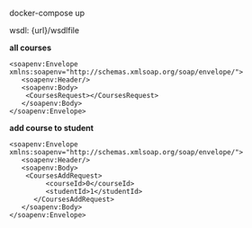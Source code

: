 
docker-compose up

wsdl: {url}/wsdlfile

**all courses**
```
<soapenv:Envelope xmlns:soapenv="http://schemas.xmlsoap.org/soap/envelope/">
   <soapenv:Header/>
   <soapenv:Body>
   	<CoursesRequest></CoursesRequest>
   </soapenv:Body>
</soapenv:Envelope>
```

**add course to student**
```
<soapenv:Envelope xmlns:soapenv="http://schemas.xmlsoap.org/soap/envelope/">
   <soapenv:Header/>
   <soapenv:Body>
   	<CoursesAddRequest>
         <courseId>0</courseId>
         <studentId>1</studentId>
      </CoursesAddRequest>
   </soapenv:Body>
</soapenv:Envelope>
```